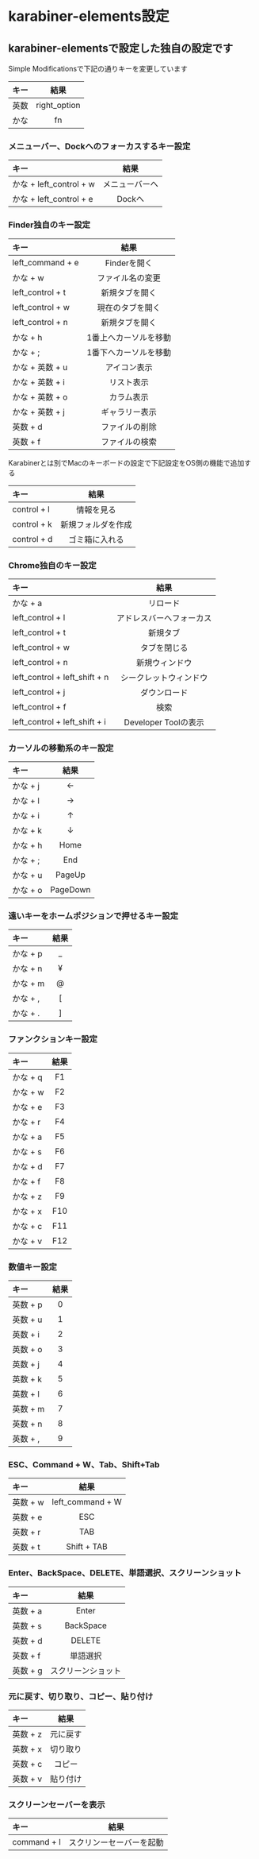 # karabiner-elements設定

## karabiner-elementsで設定した独自の設定です

Simple Modificationsで下記の通りキーを変更しています

| キー  |  結果         | 
|:------|:-------------:|
| 英数  |  right_option |
| かな  |  fn           |

### メニューバー、Dockへのフォーカスするキー設定

| キー                    |  結果            | 
|:------------------------|:----------------:|
| かな + left_control + w |  メニューバーへ  |
| かな + left_control + e |  Dockへ          |

### Finder独自のキー設定

| キー             |  結果                   | 
|:-----------------|:-----------------------:|
| left_command + e |  Finderを開く           |
| かな + w         |  ファイル名の変更       |
| left_control + t |  新規タブを開く         |
| left_control + w |  現在のタブを開く       |
| left_control + n |  新規タブを開く         |
| かな + h         |  1番上へカーソルを移動  |
| かな + ;         |  1番下へカーソルを移動  |
| かな + 英数 + u  |  アイコン表示           |
| かな + 英数 + i  |  リスト表示             |
| かな + 英数 + o  |  カラム表示             |
| かな + 英数 + j  |  ギャラリー表示         |
| 英数 + d         |  ファイルの削除         |
| 英数 + f         |  ファイルの検索         |

Karabinerとは別でMacのキーボードの設定で下記設定をOS側の機能で追加する

| キー        |  結果                   | 
|:------------|:-----------------------:|
| control + l |  情報を見る             |
| control + k |  新規フォルダを作成     |
| control + d |  ゴミ箱に入れる         |

### Chrome独自のキー設定

| キー                          |  結果                     | 
|:------------------------------|:-------------------------:|
| かな + a                      |  リロード                 |
| left_control + l              |  アドレスバーへフォーカス |
| left_control + t              |  新規タブ                 |
| left_control + w              |  タブを閉じる             |
| left_control + n              |  新規ウィンドウ           |
| left_control + left_shift + n |  シークレットウィンドウ   |
| left_control + j              |  ダウンロード             |
| left_control + f              |  検索                     |
| left_control + left_shift + i |  Developer Toolの表示     |

### カーソルの移動系のキー設定

| キー      |  結果       | 
|:----------|:-----------:|
| かな + j  |  ←         |
| かな + l  |  →         |
| かな + i  |  ↑         |
| かな + k  |  ↓         |
| かな + h  |  Home       |
| かな + ;  |  End        |
| かな + u  |  PageUp     |
| かな + o  |  PageDown   |

### 遠いキーをホームポジションで押せるキー設定

| キー      |  結果  | 
|:----------|:------:|
| かな + p  |  _     |
| かな + n  |  ¥     |
| かな + m  |  @     |
| かな + ,  |  [     |
| かな + .  |  ]     |

### ファンクションキー設定

| キー      |  結果  | 
|:----------|:------:|
| かな + q  |  F1    |
| かな + w  |  F2    |
| かな + e  |  F3    |
| かな + r  |  F4    |
| かな + a  |  F5    |
| かな + s  |  F6    |
| かな + d  |  F7    |
| かな + f  |  F8    |
| かな + z  |  F9    |
| かな + x  |  F10   |
| かな + c  |  F11   |
| かな + v  |  F12   |

### 数値キー設定

| キー      |  結果  | 
|:----------|:------:|
| 英数 + p  |  0     |
| 英数 + u  |  1     |
| 英数 + i  |  2     |
| 英数 + o  |  3     |
| 英数 + j  |  4     |
| 英数 + k  |  5     |
| 英数 + l  |  6     |
| 英数 + m  |  7     |
| 英数 + n  |  8     |
| 英数 + ,  |  9     |

### ESC、Command + W、Tab、Shift+Tab

| キー      |  結果              | 
|:----------|:------------------:|
| 英数 + w  |  left_command + W  |
| 英数 + e  |  ESC               |
| 英数 + r  |  TAB               |
| 英数 + t  |  Shift + TAB       |

### Enter、BackSpace、DELETE、単語選択、スクリーンショット

| キー      |  結果               | 
|:----------|:-------------------:|
| 英数 + a  |  Enter              |
| 英数 + s  |  BackSpace          |
| 英数 + d  |  DELETE             |
| 英数 + f  |  単語選択           |
| 英数 + g  |  スクリーンショット |

### 元に戻す、切り取り、コピー、貼り付け

| キー      |  結果       | 
|:----------|:-----------:|
| 英数 + z  |  元に戻す   |
| 英数 + x  |  切り取り   |
| 英数 + c  |  コピー     |
| 英数 + v  |  貼り付け   |

### スクリーンセーバーを表示

| キー         |  結果                      | 
|:-------------|:--------------------------:|
| command + l  |  スクリンーセーバーを起動  |
